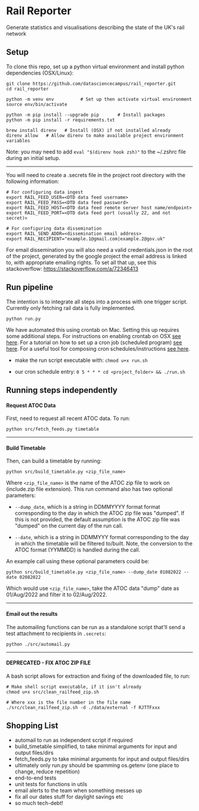 # Rail Reporter

Generate statistics and visualisations describing the state of the UK's rail network

## Setup

To clone this repo, set up a python virtual environment and install python
dependencies (OSX/Linux):

```shell
git clone https://github.com/datasciencecampus/rail_reporter.git
cd rail_reporter

python -m venv env          # Set up then activate virtual environment
source env/bin/activate

python -m pip install --upgrade pip       # Install packages
python -m pip install -r requirements.txt

brew install direnv   # Install (OSX) if not installed already
direnv allow   # Allow direnv to make available project environment variables
```

Note: you may need to add `eval "$(direnv hook zsh)"` to the ~/.zshrc file during an initial setup.

---

You will need to create a .secrets file in the project root directory with
the following information:

```
# For configuring data ingest
export RAIL_FEED_USER=<DTD data feed username>
export RAIL_FEED_PASS=<DTD data feed password>
export RAIL_FEED_HOST=<DTD data feed remote server host name/endpoint>
export RAIL_FEED_PORT=<DTD data feed port (usually 22, and not secret)>

# For configuring data dissemination
export RAIL_SEND_ADDR=<dissemination email address>
export RAIL_RECIPIENT="example.1@gmail.com|example.2@gov.uk"
```

For email dissemination you will also need a valid credentials.json in the root
of the project, generated by the google project the email address is linked to,
with appropriate emailing rights.  To set all that up, see this stackoverflow:
https://stackoverflow.com/a/72346413

## Run pipeline

The intention is to integrate all steps into a process with one trigger script.
Currently only fetching rail data is fully implemented.

```shell
python run.py
```

We have automated this using crontab on Mac.  Setting this up requires some
additional steps.  For instructions on enabling crontab on OSX [see here](https://osxdaily.com/2020/04/27/fix-cron-permissions-macos-full-disk-access/).
For a tutorial on how to set up a cron job (scheduled program) [see here](https://www.youtube.com/watch?v=QZJ1drMQz1A).
For a useful tool for composing cron schedules/instructions [see here](https://crontab.guru/).

- make the run script executable with: `chmod u+x run.sh`

- our cron schedule entry: `0 5 * * * cd <project_folder> && ./run.sh`


## Running steps independently

#### Request ATOC Data
First, need to request all recent ATOC data. To run:

```shell
python src/fetch_feeds.py timetable
```

---

#### Build Timetable
Then, can build a timetable by running:

```shell
python src/build_timetable.py <zip_file_name>
```

Where `<zip_file_name>` is the name of the ATOC zip file to work on (include.zip file extension). This run command also has two optional parameters:

* `--dump_date`, which is a string in DDMMYYYY format format corresponding to the day in which the ATOC zip file was "dumped". If this is not provided, the default assumption is the ATOC zip file was "dumped" on the current day of the run call.

* `--date`, which is a string in DDMMYYY format corresponding to the day in which the timetable will be filtered to/built. Note, the conversion to the ATOC format (YYMMDD) is handled during the call.

An example call using these optional parameters could be:

```shell
python src/build_timetable.py <zip_file_name> --dump_date 01082022 --date 02082022
```

Which would use `<zip_file_name>`, take the ATOC data "dump" date as 01/Aug/2022 and filter it to 02/Aug/2022.

---

#### Email out the results

The automailing functions can be run as a standalone script that'll send a test
attachment to recipients in `.secrets`:

```shell
python ./src/automail.py
```

---

#### DEPRECATED - FIX ATOC ZIP FILE
A bash script allows for extraction and fixing of the downloaded file, to run:

```shell
# Make shell script executable, if it isn't already
chmod u+x src/clean_railfeed_zip.sh

# Where xxx is the file number in the file name
./src/clean_railfeed_zip.sh -d ./data/external -f RJTTFxxx
```

## Shopping List

- automail to run as independent script if required
- build_timetable simplified, to take minimal arguments for input and output files/dirs
- fetch_feeds.py to take minimal arguments for input and output files/dirs
- ultimately only run.py should be spamming os.getenv (one place to change, reduce repetition)
- end-to-end tests
- unit tests for functions in utils
- email alerts to the team when something messes up
- fix all our dates stuff for daylight savings etc
- so much tech-debt!

